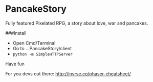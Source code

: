 # PancakeStory
Fully featured Pixelated RPG, a story about love, war and pancakes.

###Install
- Open Cmd/Terminal
- Go to ...PancakeStory/client
- ```python -m SimpleHTTPServer```

Have fun

For you devs out there:
http://invrse.co/phaser-cheatsheet/